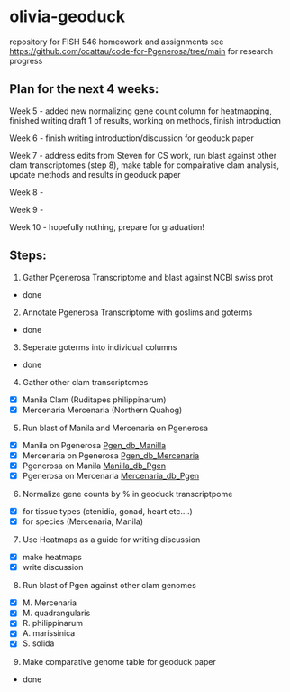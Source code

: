 # olivia-geoduck
repository for FISH 546 homeowork and assignments 
see https://github.com/ocattau/code-for-Pgenerosa/tree/main for research progress

## Plan for the next 4 weeks: 
Week 5 -  added new normalizing gene count column for heatmapping, finished writing draft 1 of results, working on methods, finish introduction

Week 6 - finish writing introduction/discussion for geoduck paper

Week 7 - address edits from Steven for CS work, run blast against other clam transcriptomes (step 8), make table for compairative clam analysis, update methods and results in geoduck paper 

Week 8 - 

Week 9 - 

Week 10 - hopefully nothing, prepare for graduation!

## Steps:

1. Gather Pgenerosa Transcriptome and blast against NCBI swiss prot
  - done
2. Annotate Pgenerosa Transcriptome with goslims and goterms
  - done
3. Seperate goterms into individual columns
  - done 
4. Gather other clam transcriptomes 
  - [x] Manila Clam (Ruditapes philippinarum)
  - [x] Mercenaria Mercenaria (Northern Quahog)
5. Run blast of Manila and Mercenaria on Pgenerosa
  - [x] Manila on Pgenerosa [Pgen_db_Manilla](https://gannet.fish.washington.edu/gigas/data/p.generosa/Manilla_Pgenenerosa_blastx.tab)
  - [x] Mercenaria on Pgenerosa [Pgen_db_Mercenaria](https://gannet.fish.washington.edu/gigas/data/p.generosa/Mercenaria_Pgenenerosa_blastx.tab)
  - [x] Pgenerosa on Manila [Manilla_db_Pgen](https://gannet.fish.washington.edu/gigas/data/p.generosa/Pgenerosa_Manilla_db_blastx.tab)
  - [x] Pgenerosa on Mercenaria [Mercenaria_db_Pgen](https://gannet.fish.washington.edu/gigas/data/p.generosa/Pgenerosa_Mercenaria_db_blastx.tab)
6. Normalize gene counts by % in geoduck transcriptpome 
  - [x] for tissue types (ctenidia, gonad, heart etc....)
  - [x] for species (Mercenaria, Manila) 
7. Use Heatmaps as a guide for writing discussion
  - [x] make heatmaps
  - [x] write discussion
8. Run blast of Pgen against other clam genomes
  - [x] M. Mercenaria
  - [x] M. quadrangularis
  - [x] R. philippinarum
  - [x] A. marissinica
  - [x] S. solida
9. Make comparative genome table for geoduck paper
  - done



